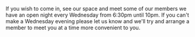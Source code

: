 If you wish to come in, see our space and meet some of our members we have an open night every Wednesday from 6:30pm until 10pm. If you can't make a Wednesday evening please let us know and we'll try and arrange a member to meet you at a time more convenient to you.

